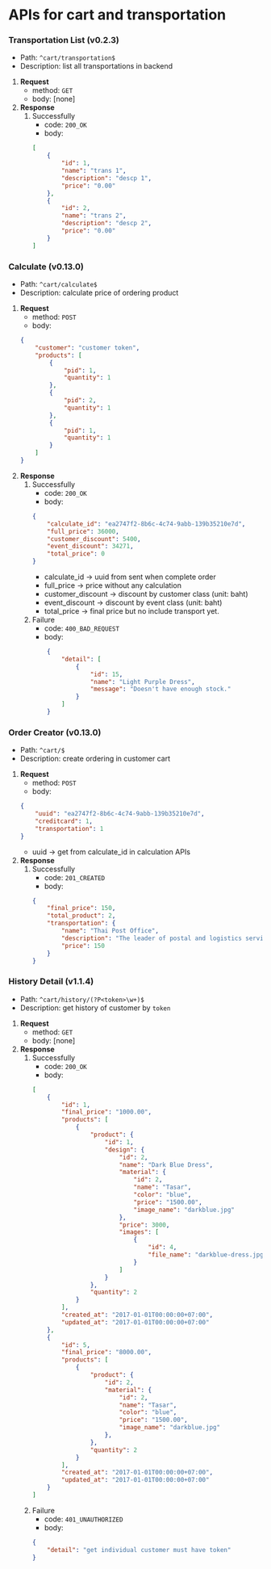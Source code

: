 # APIs for cart and transportation

### Transportation List **(v0.2.3)**
- Path: `^cart/transportation$`
- Description: list all transportations in backend
1. **Request**
    - method: `GET`
    - body: [none]
2. **Response**
    1. Successfully
        - code: `200_OK`
        - body:
        ```json
        [
            {
                "id": 1,
                "name": "trans 1",
                "description": "descp 1",
                "price": "0.00"
            },
            {
                "id": 2,
                "name": "trans 2",
                "description": "descp 2",
                "price": "0.00"
            }
        ]
        ```

### Calculate **(v0.13.0)**
- Path: `^cart/calculate$`
- Description: calculate price of ordering product
1. **Request**
    - method: `POST`
    - body:
    ```json
    {
        "customer": "customer token",
        "products": [
            {
                "pid": 1,
                "quantity": 1
            },
            {
                "pid": 2,
                "quantity": 1
            },
            {
                "pid": 1,
                "quantity": 1
            }
        ]
    }
    ```
2. **Response**
    1. Successfully
        - code: `200_OK`
        - body:
        ```json
        {
            "calculate_id": "ea2747f2-8b6c-4c74-9abb-139b35210e7d",
            "full_price": 36000,
            "customer_discount": 5400,
            "event_discount": 34271,
            "total_price": 0
        }
        ```
        - calculate_id -> uuid from sent when complete order
        - full_price -> price without any calculation
        - customer_discount -> discount by customer class (unit: baht)
        - event_discount -> discount by event class (unit: baht)
        - total_price -> final price but no include transport yet.
    2. Failure
        - code: `400_BAD_REQUEST`
        - body: 
        ```json 
            {
                "detail": [
                    {
                        "id": 15, 
                        "name": "Light Purple Dress", 
                        "message": "Doesn't have enough stock."
                    }
                ]
            }
        ```

### Order Creator **(v0.13.0)**
- Path: `^cart/$`
- Description: create ordering in customer cart
1. **Request**
    - method: `POST`
    - body:
    ```json
    {
        "uuid": "ea2747f2-8b6c-4c74-9abb-139b35210e7d",
        "creditcard": 1,
        "transportation": 1
    }
    ```
    - uuid -> get from calculate_id in calculation APIs
2. **Response**
    1. Successfully
        - code: `201_CREATED`
        - body:
        ```json
        {
            "final_price": 150,
            "total_product": 2,
            "transportation": {
                "name": "Thai Post Office",
                "description": "The leader of postal and logistics service in ASEAN.",
                "price": 150
            }
        }
        ```

### History Detail **(v1.1.4)**
- Path: `^cart/history/(?P<token>\w+)$`
- Description: get history of customer by `token`
1. **Request**
    - method: `GET`
    - body: [none]
2. **Response**
    1. Successfully
        - code: `200_OK`
        - body:
        ```json
        [
            {
                "id": 1,
                "final_price": "1000.00",
                "products": [
                    {
                        "product": {
                            "id": 1,
                            "design": {
                                "id": 2,
                                "name": "Dark Blue Dress",
                                "material": {
                                    "id": 2,
                                    "name": "Tasar",
                                    "color": "blue",
                                    "price": "1500.00",
                                    "image_name": "darkblue.jpg"
                                },
                                "price": 3000,
                                "images": [
                                    {
                                        "id": 4,
                                        "file_name": "darkblue-dress.jpg"
                                    }
                                ]
                            }
                        },
                        "quantity": 2
                    }
                ],
                "created_at": "2017-01-01T00:00:00+07:00",
                "updated_at": "2017-01-01T00:00:00+07:00"
            },
            {
                "id": 5,
                "final_price": "8000.00",
                "products": [
                    {
                        "product": {
                            "id": 2,
                            "material": {
                                "id": 2,
                                "name": "Tasar",
                                "color": "blue",
                                "price": "1500.00",
                                "image_name": "darkblue.jpg"
                            },
                        },
                        "quantity": 2
                    }
                ],
                "created_at": "2017-01-01T00:00:00+07:00",
                "updated_at": "2017-01-01T00:00:00+07:00"
            }
        ]
        ```
    2. Failure
        - code: `401_UNAUTHORIZED`
        - body:
        ```json
        {
            "detail": "get individual customer must have token"
        }
        ```